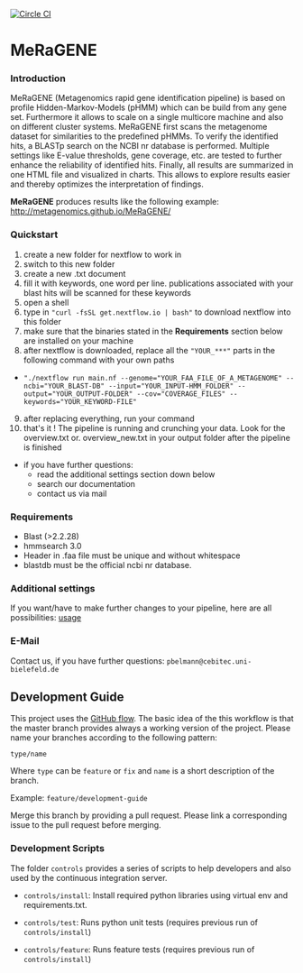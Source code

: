 [![Circle CI](https://circleci.com/gh/metagenomics/MeRaGENE/tree/master.svg?style=svg)](https://circleci.com/gh/metagenomics/MeRaGENE/tree/master)

# **MeRaGENE**

### Introduction

MeRaGENE (Metagenomics rapid gene identification pipeline) is based on profile Hidden-Markov-Models (pHMM) which can be build from any gene set. Furthermore it allows to scale on a single multicore machine and also on different cluster systems. MeRaGENE first scans the metagenome dataset for similarities to the predefined pHMMs. To verify the identified hits, a BLASTp search on the NCBI nr database is performed. Multiple settings like E-value thresholds, gene coverage, etc. are tested to further enhance the reliability of identified hits.
Finally, all results are summarized in one HTML file and visualized in charts. This allows to explore results easier and thereby optimizes the interpretation of findings.

**MeRaGENE** produces results like the following example:
http://metagenomics.github.io/MeRaGENE/

### Quickstart

1. create a new folder for nextflow to work in 
2. switch to this new folder
3. create a new .txt document
4. fill it with keywords, one word per line.
  publications associated with your blast hits will be scanned for these keywords
5. open a shell 
6. type in `"curl -fsSL get.nextflow.io | bash"` to download nextflow into this folder
7. make sure that the binaries stated in the **Requirements** section below are installed on your machine
8. after nextflow is downloaded, replace all the `"YOUR_***"` parts in the following command with your own paths 
  - `"./nextflow run main.nf --genome="YOUR_FAA_FILE_OF_A_METAGENOME" --ncbi="YOUR_BLAST-DB" --input="YOUR_INPUT-HMM_FOLDER" --output="YOUR_OUTPUT-FOLDER" --cov="COVERAGE_FILES" --keywords="YOUR_KEYWORD-FILE"`
9. after replacing everything, run your command
10. that's it ! The pipeline is running and crunching your data. Look for the overview.txt or. overview_new.txt in your output folder after the pipeline is finished
- if you have further questions:
   - read the additional settings section down below 
   - search our documentation 
   - contact us via mail

### Requirements

 - Blast (>2.2.28)
 - hmmsearch 3.0
 - Header in .faa file must be unique and without whitespace
 - blastdb must be the official ncbi nr database.

### Additional settings

 If you want/have to make further changes to your pipeline, here are all possibilities: [usage](usage.txt)
 
### E-Mail
Contact us, if you have further questions:
`pbelmann@cebitec.uni-bielefeld.de`

## Development Guide

This project uses the [GitHub flow](https://guides.github.com/introduction/flow/). The basic idea of the 
this workflow is that the master branch provides always a working version of the project.
Please name your branches according to the following pattern:

`type/name`

Where `type` can be `feature` or `fix` and `name` is a short description of the branch.

Example: `feature/development-guide`

Merge this branch by providing a pull request. Please link a corresponding issue to the pull request before merging.

### Development Scripts

The folder `controls` provides a series of scripts to help developers and also
used by the continuous integration server. 

  * `controls/install`: Install required python libraries using virtual env and requirements.txt.

  * `controls/test`: Runs python unit tests (requires previous run of `controls/install`)
  
  * `controls/feature`: Runs feature tests (requires previous run of `controls/install`) 
  
